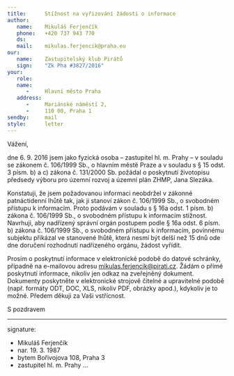 ```yaml
---
title:      Stížnost na vyřizování žádosti o informace
author:
   name:    Mikuláš Ferjenčík
   phone:   +420 737 943 770
   ds:      
   mail:    mikulas.ferjencik@praha.eu
our:
   name:    Zastupitelský klub Pirátů
   sign:    "Zk Pha #3827/2016"
your:
   role:    
   name:    
      -     Hlavní město Praha
   address:
      -     Mariánské náměstí 2,
      -     110 00, Praha 1
sendby:     mail
style:      letter
---
```


Vážení,

dne 6. 9. 2016 jsem jako fyzická osoba – zastupitel hl. m. Prahy – v souladu se zákonem č. 106/1999 Sb., o hlavním městě Praze a v souladu s § 15 odst. 3 písm. b) a c) zákona č. 131/2000 Sb. požádal o poskytnutí životopisu předsedy výboru pro územní rozvoj a územní plán ZHMP, Jana Slezáka. 

Konstatuji, že jsem požadovanou informaci neobdržel v zákonné patnáctidenní lhůtě tak, jak ji stanoví zákon č. 106/1999 Sb., o svobodném přístupu k informacím. Proto podávám v souladu s § 16a odst. 1 písm. b) zákona č. 106/1999 Sb., o svobodném přístupu k informacím stížnost. Navrhuji, aby nadřízený správní orgán postupem podle § 16a odst. 6 písm. b) zákona č. 106/1999 Sb., o svobodném přístupu k informacím, povinnému subjektu přikázal ve stanovené lhůtě, která nesmí být delší než 15 dnů ode dne doručení rozhodnutí nadřízeného orgánu, žádost vyřídit.

Prosím o poskytnutí informace v elektronické podobě do datové schránky, případně na e-mailovou adresu mikulas.ferjencik@pirati.cz. Žádám o přímé poskytnutí informace, nikoliv jen odkaz na zveřejněný dokument. Dokumenty poskytněte v elektronické strojově čitelné a upravitelné podobě (např. formáty ODT, DOC, XLS, nikoliv PDF, obrázky apod.), kdykoliv je to možné. Předem děkuji za Vaši vstřícnost.

S pozdravem

---
signature:
  - Mikuláš Ferjenčík
  - nar. 19. 3. 1987
  - bytem Bořivojova 108, Praha 3
  - zastupitel hl. m. Prahy
...
